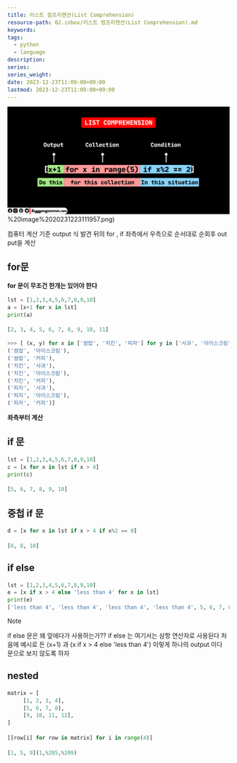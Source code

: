```yaml
---
title: 리스트 컴프리헨션(List Comprehension)
resource-path: 02.inbox/리스트 컴프리헨션(List Comprehension).md
keywords:
tags:
  - python
  - language
description:
series:
series_weight:
date: 2023-12-23T11:09:00+09:00
lastmod: 2023-12-23T11:09:00+09:00
---
```

![](../08.media/20231223111957.png)%20image%2020231223111957.png)

컴퓨터 계산 기준 output 식 발견
뒤의 for , if 좌측에서 우측으로 순서대로 순회후 out put을 계산
## for문
**for 문이 무조건 한개는 있어야 한다**
```python
lst = [1,2,3,4,5,6,7,8,9,10]
a = [x+1 for x in lst]
print(a)
 
[2, 3, 4, 5, 6, 7, 8, 9, 10, 11]
```


```python
>>> [ (x, y) for x in ['쌈밥', '치킨', '피자'] for y in ['사과', '아이스크림', '커피']] [('쌈밥', '사과'), 
('쌈밥', '아이스크림'), 
('쌈밥', '커피'), 
('치킨', '사과'), 
('치킨', '아이스크림'), 
('치킨', '커피'),
('피자', '사과'), 
('피자', '아이스크림'),
('피자', '커피')]
```
**좌측부터 계산**


## if 문
```python
lst = [1,2,3,4,5,6,7,8,9,10]
c = [x for x in lst if x > 4]
print(c)
 
[5, 6, 7, 8, 9, 10]
```

## 중첩 if 문
```python
d = [x for x in lst if x > 4 if x%2 == 0]
 
[6, 8, 10]
```


## if else
```python
lst = [1,2,3,4,5,6,7,8,9,10]
e = [x if x > 4 else 'less than 4' for x in lst]
print(e)
['less than 4', 'less than 4', 'less than 4', 'less than 4', 5, 6, 7, 8, 9, 10]
```

> [!NOTE] 
> if else 문은 왜 앞에다가 사용하는가??
> if else 는 여기서는 삼항 연산자로 사용된다 
> 처음에 예시로 든 (x+1)  과 (x if x > 4 else 'less than 4') 이렇게 하나의 output 이다
> 문으로 보지 않도록 하자


## nested
```python
matrix = [
     [1, 2, 3, 4],
     [5, 6, 7, 8],
     [9, 10, 11, 12],
]

[[row[i] for row in matrix] for i in range(4)]

[1, 5, 9](1,%205,%209)
```

